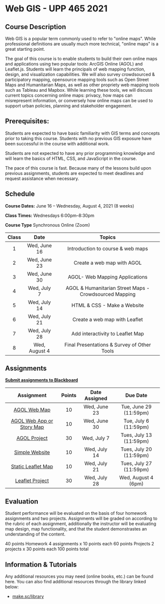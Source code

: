 <!-- 
template from: https://github.com/Make-School-Courses/Syllabus-Template -->

# Web GIS - UPP 465 2021

## Course Description
Web GIS is a popular term commonly used to refer to "online maps". While professional definitions are usually much more technical, "online maps" is a great starting point.

The goal of this course is to enable students to build their own online maps and applications using two popular tools: ArcGIS Online (AGOL) and Leaflet.js. Students will learn the principals of web mapping function, design, and visualization capabilities. We will also survey crowdsourced & participatory mapping, opensource mapping tools such as Open Street Maps and Humanitarian Maps, as well as other propriety web mapping tools such as Tableau and Mapbox. While learning these tools, we will discuss current topics concerning online maps: privacy, how maps can misrepresent information, or conversely how online maps can be used to support urban policies, planning and stakeholder engagement. 

## Prerequisites:  

Students are expected to have basic familiarity with GIS terms and concepts prior to taking this course. Students with no previous GIS exposure have been successful in the course with additional work.  

Students are not expected to have any prior programming knowledge and will learn the basics of HTML, CSS, and JavaScript in the course.  

The pace of this course is fast.  Because many of the lessons build upon previous assignments, students are expected to meet deadlines and request assistance when necessary. 

## Schedule

**Course Dates:** June 16 – Wednesday, August 4, 2021 (8 weeks)

**Class Times:** Wednesdays 6:00pm–8:30pm 

**Course Type** Synchronous Online (Zoom)

| Class |          Date          |                 Topics                  |
|:-----:|:----------------------:|:---------------------------------------:|
|  1 |  Wed, June 16        | Introduction to course & web maps |
|  2 |  Wed, June 23        | Create a web map with AGOL |
|  3 |  Wed, June 30        | AGOL- Web Mapping Applications |
|  4 |  Wed, July 7         | AGOL & Humanitarian Street Maps - Crowdsourced Mapping |
|  5 |  Wed, July 14        | HTML & CSS - Make a Website |
|  6 |  Wed, July 21        | Create a web map with Leaflet |
|  7 |  Wed, July 28        | Add interactivity to Leaflet Map |
|  8 |  Wed, August 4       | Final Presentations & Survey of Other Tools|

## Assignments 
[**Submit assignments to Blackboard**](https://uic.blackboard.com/ultra/course)  

|                        Assignment                         | Points | Date Assigned |   Due Date   |
|:---------------------------------------------------------:|:-------------:|:------------:|:-------------:|
| [AGOL Web Map ](https://shelleyhoover.github.io/UPP4652021/#/Lessons/Lesson2?id=assignment)        | 10 | Wed, June 23  |  Tue, June 29 (11:59pm) |
| [AGOL Web App or Story Map ](https://shelleyhoover.github.io/UPP4652021/#/Lessons/Lesson3?id=assignment)          | 10 |  Wed, June 30    |  Tue, July 6 (11:59pm)  |
| [AGOL Project](https://shelleyhoover.github.io/UPP4652021/#/Lessons/Lesson4?id=assignment)                     | 30 |       Wed, July 7    |  Tues, July 13 (11:59pm)  |
| [Simple Website](https://shelleyhoover.github.io/UPP4652021/#/Lessons/Lesson5?id=assignment)                     | 10 |      Wed, July 14     | Tues, July 20 (11:59pm) |
| [Static Leaflet Map](https://shelleyhoover.github.io/UPP4652021/#/Lessons/Lesson6?id=assignment)                   | 10 |  Wed, July 21     |  Tues, July 27 (11:59pm)  |
| [Leaflet Project](https://shelleyhoover.github.io/UPP4652021/#/Lessons/Lesson7?id=assignment)                    | 30 |       Wed, July 28     |  Wed, August 4 (6pm)  |


## Evaluation
Student performance will be evaluated on the basis of four homework assignments and two projects. Assignments will be graded on according to the rubric of each assignment, additionally the instructor will be evaluating map design, map functionality, and that the student demonstrastes an understanding of the content.

40 points 	 Homework 	 4 assignments x 10 points each
60 points	 Projects	 2 projects x 30 points each 
100 points total

##  Information & Tutorials

Any additional resources you may need (online books, etc.) can be found here. You can also find additional resources through the library linked below:

- [make.sc/library](http://make.sc/library)


